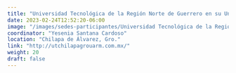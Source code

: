 ```yaml
---
title: "Universidad Tecnológica de la Región Norte de Guerrero en su Unidad Académica en la Región de la Montaña"
date: 2023-02-24T12:52:20-06:00
image: "/images/sedes-participantes/Universidad Tecnológica de la Región Norte de Guerrero en su Unidad Académica en la Región de la Montaña.png"
coordinator: "Yesenia Santana Cardoso" 
location: "Chilapa de Álvarez, Gro."
link: "http://utchilapagrouarm.com.mx/"
weight: 20
draft: false
---
```


